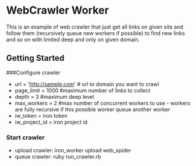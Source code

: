 # WebCrawler Worker

This is an example of web crawler that just get all links on given site and follow them (recursively queue new workers if possible) to find new links and so on with limited deep and only on given domain.

## Getting Started

###Configure crawler
- url = 'http://sample.com' # url to domain you want to crawl
- page_limit = 1000 #maximum number of links to collect
- depth = 3 #maximum deep level
- max_workers = 2 #max number of concurrent workers to use - workers are fully recursive if this possible worker queue another worker
- iw_token = iron token
- iw_project_id = iron project id

### Start crawler
- upload crawler:  iron_worker upload web_spider
- queue crawler: ruby run_crawler.rb